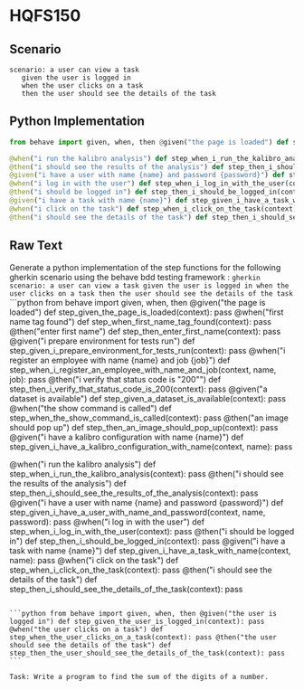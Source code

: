 # HQFS150
## Scenario
```gherkin
scenario: a user can view a task 
   given the user is logged in 
   when the user clicks on a task 
   then the user should see the details of the task
```


## Python Implementation
```python
from behave import given, when, then @given("the page is loaded") def step_given_the_page_is_loaded(context): pass @when("first name tag found") def step_when_first_name_tag_found(context): pass @then("enter first name") def step_then_enter_first_name(context): pass @given("i prepare environment for tests run") def step_given_i_prepare_environment_for_tests_run(context): pass @when("i register an employee with name {name} and job {job}") def step_when_i_register_an_employee_with_name_and_job(context, name, job): pass @then("i verify that status code is \"200\"") def step_then_i_verify_that_status_code_is_200(context): pass @given("a dataset is available") def step_given_a_dataset_is_available(context): pass @when("the show command is called") def step_when_the_show_command_is_called(context): pass @then("an image should pop up") def step_then_an_image_should_pop_up(context): pass @given("i have a kalibro configuration with name {name}") def step_given_i_have_a_kalibro_configuration_with_name(context, name): pass

@when("i run the kalibro analysis") def step_when_i_run_the_kalibro_analysis(context): pass
@then("i should see the results of the analysis") def step_then_i_should_see_the_results_of_the_analysis(context): pass
@given("i have a user with name {name} and password {password}") def step_given_i_have_a_user_with_name_and_password(context, name, password): pass
@when("i log in with the user") def step_when_i_log_in_with_the_user(context): pass
@then("i should be logged in") def step_then_i_should_be_logged_in(context): pass
@given("i have a task with name {name}") def step_given_i_have_a_task_with_name(context, name): pass
@when("i click on the task") def step_when_i_click_on_the_task(context): pass
@then("i should see the details of the task") def step_then_i_should_see_the_details_of_the_task(context): pass
```


## Raw Text
Generate a python implementation of the step functions for the following gherkin scenario using the behave bdd testing framework : ```gherkin scenario: a user can view a task given the user is logged in when the user clicks on a task then the user should see the details of the task ``` ```python from behave import given, when, then @given("the page is loaded") def step_given_the_page_is_loaded(context): pass @when("first name tag found") def step_when_first_name_tag_found(context): pass @then("enter first name") def step_then_enter_first_name(context): pass @given("i prepare environment for tests run") def step_given_i_prepare_environment_for_tests_run(context): pass @when("i register an employee with name {name} and job {job}") def step_when_i_register_an_employee_with_name_and_job(context, name, job): pass @then("i verify that status code is \"200\"") def step_then_i_verify_that_status_code_is_200(context): pass @given("a dataset is available") def step_given_a_dataset_is_available(context): pass @when("the show command is called") def step_when_the_show_command_is_called(context): pass @then("an image should pop up") def step_then_an_image_should_pop_up(context): pass @given("i have a kalibro configuration with name {name}") def step_given_i_have_a_kalibro_configuration_with_name(context, name): pass

@when("i run the kalibro analysis") def step_when_i_run_the_kalibro_analysis(context): pass
@then("i should see the results of the analysis") def step_then_i_should_see_the_results_of_the_analysis(context): pass
@given("i have a user with name {name} and password {password}") def step_given_i_have_a_user_with_name_and_password(context, name, password): pass
@when("i log in with the user") def step_when_i_log_in_with_the_user(context): pass
@then("i should be logged in") def step_then_i_should_be_logged_in(context): pass
@given("i have a task with name {name}") def step_given_i_have_a_task_with_name(context, name): pass
@when("i click on the task") def step_when_i_click_on_the_task(context): pass
@then("i should see the details of the task") def step_then_i_should_see_the_details_of_the_task(context): pass
```

```python from behave import given, when, then @given("the user is logged in") def step_given_the_user_is_logged_in(context): pass @when("the user clicks on a task") def step_when_the_user_clicks_on_a_task(context): pass @then("the user should see the details of the task") def step_then_the_user_should_see_the_details_of_the_task(context): pass ```

Task: Write a program to find the sum of the digits of a number.
